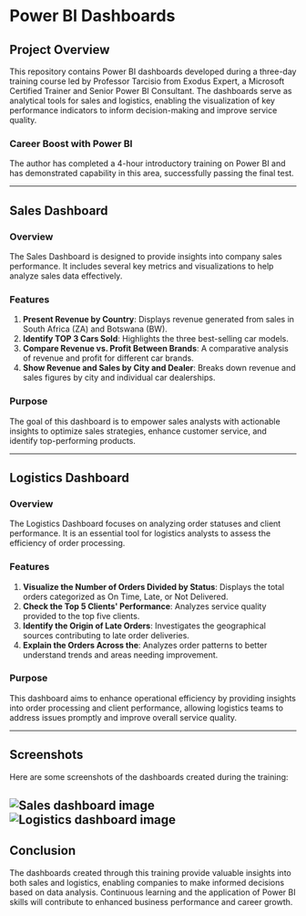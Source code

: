 # Power BI Dashboards

## Project Overview
This repository contains Power BI dashboards developed during a three-day training course led by Professor Tarcisio from Exodus Expert, a Microsoft Certified Trainer and Senior Power BI Consultant. The dashboards serve as analytical tools for sales and logistics, enabling the visualization of key performance indicators to inform decision-making and improve service quality.

### Career Boost with Power BI
The author has completed a 4-hour introductory training on Power BI and has demonstrated capability in this area, successfully passing the final test.

---

## Sales Dashboard

### Overview
The Sales Dashboard is designed to provide insights into company sales performance. It includes several key metrics and visualizations to help analyze sales data effectively.

### Features
1. **Present Revenue by Country**: Displays revenue generated from sales in South Africa (ZA) and Botswana (BW).
2. **Identify TOP 3 Cars Sold**: Highlights the three best-selling car models.
3. **Compare Revenue vs. Profit Between Brands**: A comparative analysis of revenue and profit for different car brands.
4. **Show Revenue and Sales by City and Dealer**: Breaks down revenue and sales figures by city and individual car dealerships.

### Purpose
The goal of this dashboard is to empower sales analysts with actionable insights to optimize sales strategies, enhance customer service, and identify top-performing products.

---

## Logistics Dashboard

### Overview
The Logistics Dashboard focuses on analyzing order statuses and client performance. It is an essential tool for logistics analysts to assess the efficiency of order processing.

### Features
1. **Visualize the Number of Orders Divided by Status**: Displays the total orders categorized as On Time, Late, or Not Delivered.
2. **Check the Top 5 Clients' Performance**: Analyzes service quality provided to the top five clients.
3. **Identify the Origin of Late Orders**: Investigates the geographical sources contributing to late order deliveries.
4. **Explain the Orders Across the**: Analyzes order patterns to better understand trends and areas needing improvement.

### Purpose
This dashboard aims to enhance operational efficiency by providing insights into order processing and client performance, allowing logistics teams to address issues promptly and improve overall service quality.

---

## Screenshots
Here are some screenshots of the dashboards created during the training:

 ![Sales dashboard image](https://raw.githubusercontent.com/Nkanyisogwane/SQL-Challenges-PowerBI-Dashboards/refs/heads/main/PowerBI-Dashboards/Logistics.png)
 ![Logistics dashboard image]()
---

## Conclusion
The dashboards created through this training provide valuable insights into both sales and logistics, enabling companies to make informed decisions based on data analysis. Continuous learning and the application of Power BI skills will contribute to enhanced business performance and career growth.

